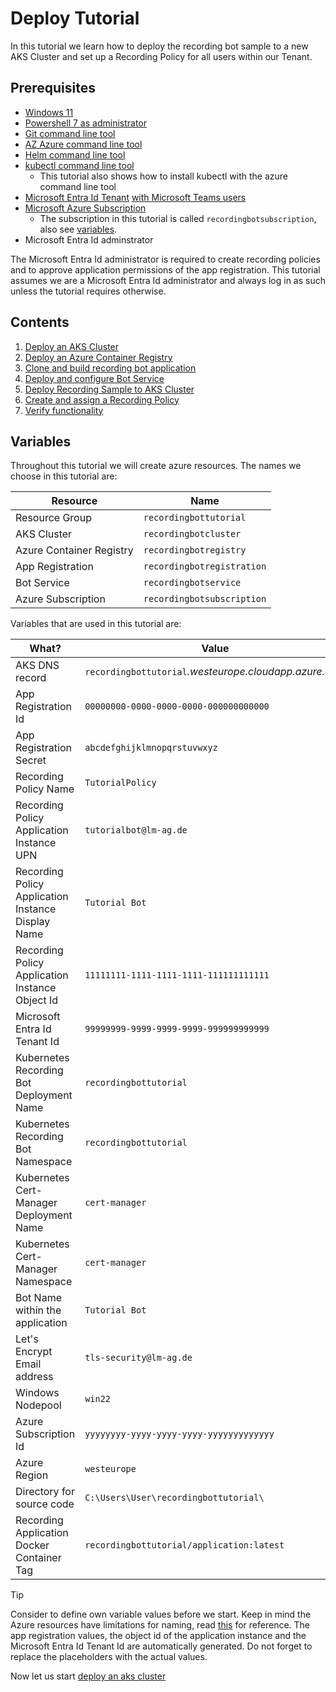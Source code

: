 # Deploy Tutorial

In this tutorial we learn how to deploy the recording bot sample to a new AKS Cluster and set up a Recording Policy for all users within our Tenant.

## Prerequisites

- [Windows 11](https://www.microsoft.com/de-de/software-download/windows11)
- [Powershell 7 as administrator](https://learn.microsoft.com/en-us/powershell/scripting/install/installing-powershell-on-windows?view=powershell-7.4)
- [Git command line tool](https://git-scm.com/book/en/v2/Getting-Started-Installing-Git)
- [AZ Azure command line tool](https://learn.microsoft.com/en-us/cli/azure/install-azure-cli-windows)
- [Helm command line tool](https://helm.sh/docs/intro/install/)
- [kubectl command line tool](https://kubernetes.io/docs/tasks/tools/install-kubectl-windows/)
  - This tutorial also shows how to install kubectl with the azure command line tool
- [Microsoft Entra Id Tenant](https://learn.microsoft.com/en-us/entra/fundamentals/create-new-tenant) [with Microsoft Teams users](https://learn.microsoft.com/en-us/entra/fundamentals/license-users-groups)
- [Microsoft Azure Subscription](https://learn.microsoft.com/en-us/azure/cost-management-billing/manage/create-subscription)
  - The subscription in this tutorial is called `recordingbotsubscription`, also see [variables](#variables).
- Microsoft Entra Id adminstrator

The Microsoft Entra Id administrator is required to create recording policies and to approve application permissions of the app registration. This tutorial assumes we are a Microsoft Entra Id administrator and always log in as such unless the tutorial requires otherwise.

## Contents

1. [Deploy an AKS Cluster](./deploy/aks.md)
2. [Deploy an Azure Container Registry](./deploy/acr.md)
3. [Clone and build recording bot application](./deploy/build.md)
4. [Deploy and configure Bot Service](./deploy/bot-service.md)
5. [Deploy Recording Sample to AKS Cluster](./deploy/helm-deploy.md)
6. [Create and assign a Recording Policy](./deploy/policy.md)
7. [Verify functionality](./deploy/test.md)

## Variables

Throughout this tutorial we will create azure resources. The names we choose in this tutorial are:

|         Resource         |            Name            |
| ------------------------ | -------------------------- |
| Resource Group           | `recordingbottutorial`     |
| AKS Cluster              | `recordingbotcluster`      |
| Azure Container Registry | `recordingbotregistry`     |
| App Registration         | `recordingbotregistration` |
| Bot Service              | `recordingbotservice`      |
| Azure Subscription       | `recordingbotsubscription` |

Variables that are used in this tutorial are:

| What? | Value |
| ----- | ----- |
| AKS DNS record | `recordingbottutorial`_.westeurope.cloudapp.azure.com_ |
| App Registration Id | `00000000-0000-0000-0000-000000000000` |  
| App Registration Secret | `abcdefghijklmnopqrstuvwxyz` |
| Recording Policy Name | `TutorialPolicy` |
| Recording Policy Application Instance UPN | `tutorialbot@lm-ag.de` |
| Recording Policy Application Instance Display Name | `Tutorial Bot` |
| Recording Policy Application Instance Object Id | `11111111-1111-1111-1111-111111111111` |
| Microsoft Entra Id Tenant Id | `99999999-9999-9999-9999-999999999999` |
| Kubernetes Recording Bot Deployment Name | `recordingbottutorial` |
| Kubernetes Recording Bot Namespace | `recordingbottutorial` |
| Kubernetes Cert-Manager Deployment Name | `cert-manager` |
| Kubernetes Cert-Manager Namespace | `cert-manager` |
| Bot Name within the application | `Tutorial Bot` |
| Let's Encrypt Email address | `tls-security@lm-ag.de` |
| Windows Nodepool | `win22` |
| Azure Subscription Id | `yyyyyyyy-yyyy-yyyy-yyyy-yyyyyyyyyyyyy` |
| Azure Region | `westeurope` |
| Directory for source code | `C:\Users\User\recordingbottutorial\` |
| Recording Application Docker Container Tag | `recordingbottutorial/application:latest` |

> [!TIP]  
> Consider to define own variable values before we start. Keep in mind the Azure resources have limitations for naming, read [this](https://learn.microsoft.com/en-us/azure/azure-resource-manager/management/resource-name-rules) for reference. The app registration values, the object id of the application instance and the Microsoft Entra Id Tenant Id are automatically generated. Do not forget to replace the placeholders with the actual values.

Now let us start [deploy an aks cluster](./deploy/aks.md)
